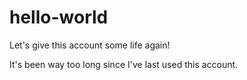 # hello-world
Let's give this account some life again!


It's been way too long since I've last used this account. 

